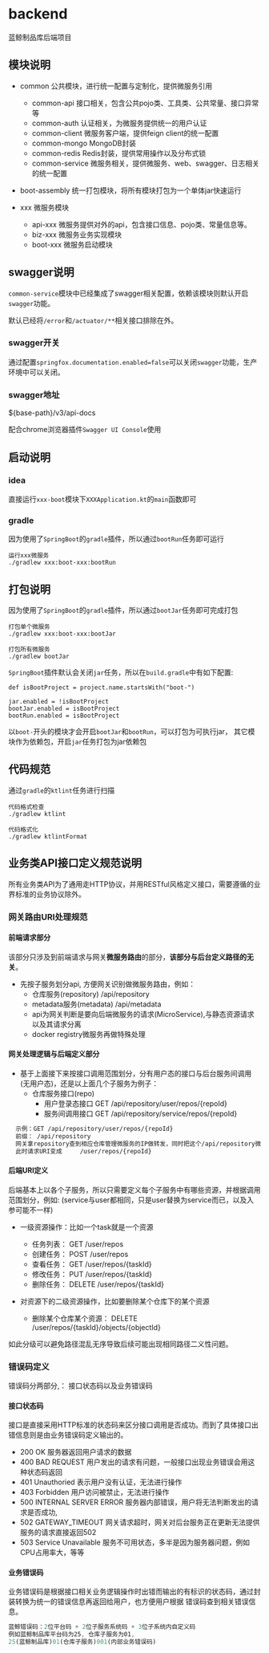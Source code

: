 # backend
蓝鲸制品库后端项目

## 模块说明

- common 公共模块，进行统一配置与定制化，提供微服务引用
  - common-api  接口相关，包含公共pojo类、工具类、公共常量、接口异常等
  - common-auth 认证相关，为微服务提供统一的用户认证
  - common-client 微服务客户端，提供feign client的统一配置
  - common-mongo MongoDB封装
  - common-redis Redis封装，提供常用操作以及分布式锁
  - common-service 微服务相关，提供微服务、web、swagger、日志相关的统一配置
  
- boot-assembly 统一打包模块，将所有模块打包为一个单体jar快速运行

- xxx 微服务模块
  - api-xxx 微服务提供对外的api，包含接口信息、pojo类、常量信息等。
  - biz-xxx 微服务业务实现模块
  - boot-xxx 微服务启动模块

## swagger说明

`common-service`模块中已经集成了swagger相关配置，依赖该模块则默认开启`swagger`功能。

默认已经将`/error`和`/actuator/**`相关接口排除在外。
 
### swagger开关

通过配置`springfox.documentation.enabled=false`可以关闭`swagger`功能，生产环境中可以关闭。

### swagger地址

${base-path}/v3/api-docs

配合chrome浏览器插件`Swagger UI Console`使用

## 启动说明

### idea
直接运行`xxx-boot`模块下`XXXApplication.kt`的`main`函数即可

### gradle
因为使用了`SpringBoot`的`gradle`插件，所以通过`bootRun`任务即可运行

```
运行xxx微服务
./gradlew xxx:boot-xxx:bootRun

```

## 打包说明

因为使用了`SpringBoot`的`gradle`插件，所以通过`bootJar`任务即可完成打包

```
打包单个微服务
./gradlew xxx:boot-xxx:bootJar

打包所有微服务
./gradlew bootJar

```

`SpringBoot`插件默认会关闭`jar`任务，所以在`build.gradle`中有如下配置:

```
def isBootProject = project.name.startsWith("boot-")

jar.enabled = !isBootProject
bootJar.enabled = isBootProject
bootRun.enabled = isBootProject
```
以`boot-`开头的模块才会开启`bootJar`和`bootRun`，可以打包为可执行jar，
其它模块作为依赖包，开启`jar`任务打包为jar依赖包

## 代码规范

通过`gradle`的`ktlint`任务进行扫描

```
代码格式检查
./gradlew ktlint

代码格式化
./gradlew ktlintFormat

```

## 业务类API接口定义规范说明

所有业务类API为了通用走HTTP协议，并用RESTful风格定义接口，需要遵循的业界标准的业务协议除外。

### 网关路由URI处理规范

#### 前端请求部分

该部分只涉及到前端请求与网关**微服务路由**的部分，**该部分与后台定义路径的无关**。

* 先按子服务划分api,  方便网关识别做微服务路由，例如：
  * 仓库服务(repository) /api/repository
  * metadata服务(metadata) /api/metadata
  * api为网关判断是要向后端微服务的请求(MicroService),与静态资源请求以及其请求分离
  * docker registry微服务再做特殊处理
  
#### 网关处理逻辑与后端定义部分 

- 基于上面接下来按接口调用范围划分，分有用户态的接口与后台服务间调用 (无用户态)，还是以上面几个子服务为例子：
  - 仓库服务接口(repo) 
    - 用户登录态接口  GET /api/repository/user/repos/{repoId}
    - 服务间调用接口 GET /api/repository/service/repos/{repoId}

```tex
  示例：GET /api/repository/user/repos/{repoId}
  前缀： /api/repository  
  网关拿repository查到相应仓库管理微服务的IP做转发，同时把这个/api/repository微服务标识从URI中移除
  此时请求URI变成 	/user/repos/{repoId}
```

#### 后端URI定义

后端基本上以各个子服务，所以只需要定义每个子服务中有哪些资源，并根据调用范围划分，例如: (service与user都相同，只是user替换为service而已，以及入参可能不一样)

- 一级资源操作：比如一个task就是一个资源
  - 任务列表： GET /user/repos
  - 创建任务： POST /user/repos
  - 查看任务： GET /user/repos/{taskId}
  - 修改任务： PUT /user/repos/{taskId}
  - 删除任务： DELETE /user/repos/{taskId}

- 对资源下的二级资源操作，比如要删除某个仓库下的某个资源
  - 删除某个仓库某个资源：  DELETE /user/repos/{taskId}/objects/{objectId}

如此分级可以避免路径混乱无序导致后续可能出现相同路径二义性问题。

### 错误码定义

错误码分两部分,： 接口状态码以及业务错误码

#### 接口状态码

接口是直接采用HTTP标准的状态码来区分接口调用是否成功。而到了具体接口出错信息则是由业务错误码定义输出的。

- 200 OK 服务器返回用户请求的数据
- 400 BAD REQUEST 用户发出的请求有问题，一般接口出现业务错误会用这种状态码返回
- 401 Unauthoried 表示用户没有认证，无法进行操作
- 403 Forbidden 用户访问被禁止，无法进行操作
- 500 INTERNAL SERVER ERROR 服务器内部错误，用户将无法判断发出的请求是否成功,
- 502 GATEWAY_TIMEOUT 网关请求超时，网关对后台服务正在更新无法提供服务的请求直接返回502
- 503 Service Unavailable 服务不可用状态，多半是因为服务器问题，例如CPU占用率大，等等

#### 业务错误码

业务错误码是根据接口相关业务逻辑操作时出错而输出的有标识的状态码，通过封装转换为统一的错误信息再返回给用户，也方便用户根据 错误码查到相关错误信息。

```mathematica
蓝鲸错误码：2位平台码 + 2位子服务系统码 + 3位子系统内自定义码
例如蓝鲸制品库平台码为25, 仓库子服务为01,
25(蓝鲸制品库)01(仓库子服务)001(内部业务错误码)
```
